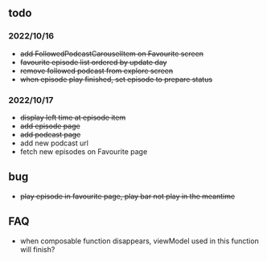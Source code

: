 ## todo
### 2022/10/16
* ~~add FollowedPodcastCarouselItem on Favourite screen~~
* ~~favourite episode list ordered by update day~~
* ~~remove followed podcast from explore screen~~
* ~~when episode play finished, set episode to prepare status~~

### 2022/10/17
* ~~display left time at episode item~~
* ~~add episode page~~
* ~~add podcast page~~
* add new podcast url
* fetch new episodes on Favourite page

## bug
* ~~play episode in favourite page, play bar not play in the meantime~~

## FAQ
* when composable function disappears, viewModel used in this function will finish?